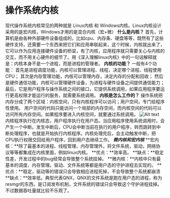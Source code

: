 # 操作系统内核
现代操作系统内核常见的两种就是 Linux内核 和 Windows内核。Linux内核设计采用的是宏内核，Windows才用的是混合内核（宏+微）
**什么是内核？**
首先，计算机是由各种外部硬件设备组成的，比如cpu、内存条、硬盘等等，既然有了这些硬件支持，还需要一个东西来把它们和应用串联起来，这个时候，内核就出来了，它可以作为应用连接硬件设备的桥梁，有了内核，应用程序就只需要关心与内核的交互，而不用关心硬件的细节了。用《深入理解linux内核》中的一句话解释就是：内核本身不是一个进程，而是进程的管理者。
**内核的功能？**
一般有4个功能：
首先是进程调度功能，内核可以管理进程、线程，决定哪个进程、线程使用CPU；
其次是内存管理功能，内核可以管理内存，决定内存的分配和回收；
然后是硬件通信功能，内核可以管理硬件设备，为进程与硬件设备之间提供通信能力；
最后，它是用户程序与操作系统之间的接口，它提供系统调用，如果应用程序要运行更高权限才能运行的服务，就需要系统调用。
**内核是怎么工作的？**
操作系统把内存分成了两个区域：内核空间，只有内核程序可以访问；用户空间，专门给程序性使用。
用户空间的代码只能访问一个局部的内存空间，而内核空间的代码可以访问所有内存空间。如果程序要进入内核空间，就要通过系统调用。
![Alt text](https://wx4.sinaimg.cn/mw2000/008sKdQply1h2xq4zvtwdj30ja0720tw.jpg)
内核程序执行在内核态，用户程序执行在用户态。当应用程序使用系统调用时，会产生一个中断。发生中断后，CPU会中断当前在执行的用户程序，转而跳转到中断处理程序，也就是开始执行内核程序。内核处理完后，会主动触发中断，把CPU执行权限交回给用户程序，回到用户态继续工作。
***微内核和宏内核***
**宏内核：**除了最基本的进程、线程管理、内存管理外，将文件系统，驱动，网络协议等等都集成在内核里面，例如linux内核。
**优点：**效率高。
**缺点：**稳定性差，开发过程中的bug经常会导致整个系统挂掉。
**微内核：**内核中只有最基本的调度、内存管理。驱动、文件系统等都是用户态的守护进程去实现的。
**优点：**稳定，驱动等的错误只会导致相应进程死掉，不会导致整个系统都崩溃
**缺点：**效率低。典型代表QNX，QNX的文件系统是跑在用户态的进程，称为resmgr的东西，是订阅发布机制，文件系统的错误只会导致这个守护进程挂掉。不过数据吞吐量就比较不乐观了。
